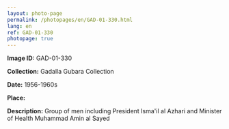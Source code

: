 ```yaml
---
layout: photo-page
permalink: /photopages/en/GAD-01-330.html
lang: en
ref: GAD-01-330
photopage: true
---
```


**Image ID:** GAD-01-330

**Collection:** Gadalla Gubara Collection

**Date:** 1956-1960s

**Place:**

**Description:** Group of men including President Isma'il al Azhari and Minister of Health Muhammad Amin al Sayed
